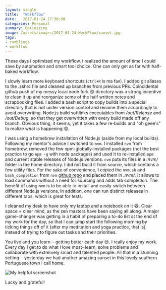 ```yaml
---
layout: single
title:  "Workflow"
date:   2017-01-24 17:30:00
categories: Personal
summary: Optimizing
image: /assets/images/2017-01-24-WorkFlow/sunset.jpg
tags:
- ramblings
- workflow
---
```


These days I optimized my workflow. I realized the amount of time
I could save by automation and smart tool choice. One can only get
as far with half-baked workflow.

I slowly learn more keyboard shortcuts (```ctrl+R``` is ma fav).
I added git aliases to the .zshrc file and cleaned up branches
from previous PRs. Coincidental github push of my messy local node fork
:cold_sweat: directory was a strong incentive to clean it up
and reorganize some of the half written notes and
scrapbooking files.
I added a bash script to copy builds into a special directory that is
not under version
control and rename them accordingly to avoid overwriting. Node.js build
softlinks executables from */out/Release* and */out/Debug*, so that
they get overwritten with every build made off any branch.
Obvious thing, it seems, yet it takes a few re-builds and
"oh geee's" to realize what is happening
:disappointed:.


I was using a homebrew installation of Node.js (aside from my local builds).
Following my mentor's advice I switched to ```nvm```. I installed ```nvm```
from homebrew, removed the few npm-globally-installed packages (not the best
   practice to go ```npm -g``` with node packages) and used it
   to re-installed ```npm```
and current stable releases of Node.js versions.
```nvm``` puts its files in a *.nvm/* folder in the home directory.
I did not build it from source, which contains a few utility files.
For the sake of convenience, I copied the ```nvm.sh``` and ```bash_completion``` from
```nvm``` [github repo](https://github.com/creationix/nvm) and placed them
in *.nvm/*. It allows to load commands without a need for sourcing
and adds tab completion.
The benefit of using ```nvm``` is to be able to install and easily switch
between different Node.js versions. In addition, one can run distinct
releases in different tabs, which is great for tests.

I cleaned my desk to have only my laptop and a notebook on it :smile:.
Clear space = clear mind, as the zen masters have been saying all along.
A major game-changer was getting in a habit of preparing a to-do list
at the end of my work for the day, so that I can jump start the following morning
by ticking things off of it (after my meditation and yoga practice, that is),
instead of trying to figure out tasks and their priorities.

You live and you learn-- getting better each day
:heart_eyes:.
I really enjoy my work. Every day I get to do what I love most-
learn, solve problems and collaborate with extremely smart and talented people.
All that in a stunning setting-- yesterday we had another amazing sunset
in this lovely southern Portuguese town I call home.

![My helpful screenshot](/codeandart/assets/images/2017-01-24-WorkFlow/sunset.jpg)

Lucky and grateful!
